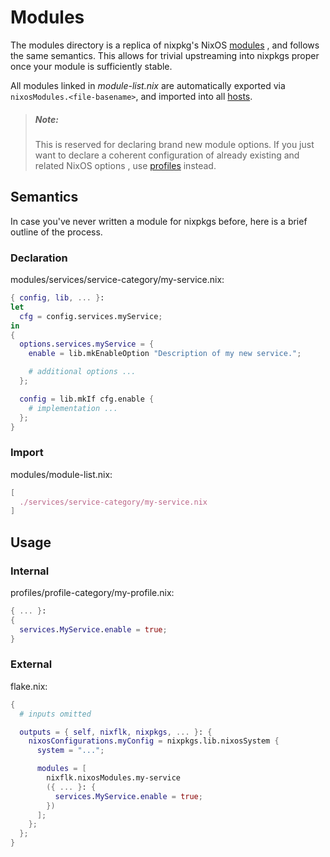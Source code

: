 # Modules
The modules directory is a replica of nixpkg's NixOS [modules][nixpkgs-modules]
, and follows the same semantics. This allows for trivial upstreaming into
nixpkgs proper once your module is sufficiently stable.

All modules linked in _module-list.nix_ are automatically exported via
`nixosModules.<file-basename>`, and imported into all [hosts](../hosts).


> ##### _Note:_
> This is reserved for declaring brand new module options. If you just want to
> declare a coherent configuration of already existing and related NixOS options
> , use [profiles](../profiles) instead.

## Semantics
In case you've never written a module for nixpkgs before, here is a brief
outline of the process.

### Declaration
modules/services/service-category/my-service.nix:
```nix
{ config, lib, ... }:
let
  cfg = config.services.myService;
in
{
  options.services.myService = {
    enable = lib.mkEnableOption "Description of my new service.";

    # additional options ...
  };

  config = lib.mkIf cfg.enable {
    # implementation ...
  };
}
```

### Import
modules/module-list.nix:
```nix
[
  ./services/service-category/my-service.nix
]
```

## Usage

### Internal
profiles/profile-category/my-profile.nix:
```nix
{ ... }:
{
  services.MyService.enable = true;
}
```

### External
flake.nix:
```nix
{
  # inputs omitted

  outputs = { self, nixflk, nixpkgs, ... }: {
    nixosConfigurations.myConfig = nixpkgs.lib.nixosSystem {
      system = "...";

      modules = [
        nixflk.nixosModules.my-service
        ({ ... }: {
          services.MyService.enable = true;
        })
      ];
    };
  };
}
```

[nixpkgs-modules]: https://github.com/NixOS/nixpkgs/tree/master/nixos/modules
